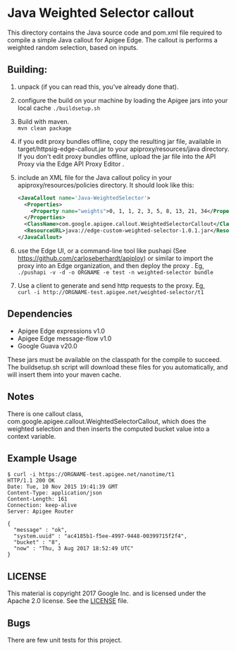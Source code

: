 # Java Weighted Selector callout

This directory contains the Java source code and pom.xml file required to
compile a simple Java callout for Apigee Edge. The callout is performs a weighted random selection,
based on inputs. 

## Building:

1. unpack (if you can read this, you've already done that).

2. configure the build on your machine by loading the Apigee jars into your local cache
  ```./buildsetup.sh```

2. Build with maven.  
  ```mvn clean package```

3. if you edit proxy bundles offline, copy the resulting jar file, available in  target/httpsig-edge-callout.jar to your apiproxy/resources/java directory.  If you don't edit proxy bundles offline, upload the jar file into the API Proxy via the Edge API Proxy Editor . 

4. include an XML file for the Java callout policy in your
   apiproxy/resources/policies directory. It should look
   like this:  
   ```xml
   <JavaCallout name='Java-WeightedSelector'>
     <Properties>
       <Property name="weights">0, 1, 1, 2, 3, 5, 8, 13, 21, 34</Property>
     </Properties>
     <ClassName>com.google.apigee.callout.WeightedSelectorCallout</ClassName>
     <ResourceURL>java://edge-custom-weighted-selector-1.0.1.jar</ResourceURL>
   </JavaCallout>
   ```  

5. use the Edge UI, or a command-line tool like pushapi (See
   https://github.com/carloseberhardt/apiploy) or similar to
   import the proxy into an Edge organization, and then deploy the proxy . 
   Eg,    
   ```./pushapi -v -d -o ORGNAME -e test -n weighted-selector bundle```

6. Use a client to generate and send http requests to the proxy. Eg,   
   ```curl -i http://ORGNAME-test.apigee.net/weighted-selector/t1```




## Dependencies

- Apigee Edge expressions v1.0
- Apigee Edge message-flow v1.0
- Google Guava v20.0

These jars must be available on the classpath for the compile to
succeed. The buildsetup.sh script will download these files for
you automatically, and will insert them into your maven cache. 

## Notes

There is one callout class, com.google.apigee.callout.WeightedSelectorCallout, 
which does the weighted selection and then inserts the computed bucket value into a context variable. 


## Example Usage

```
$ curl -i https://ORGNAME-test.apigee.net/nanotime/t1
HTTP/1.1 200 OK
Date: Tue, 10 Nov 2015 19:41:39 GMT
Content-Type: application/json
Content-Length: 161
Connection: keep-alive
Server: Apigee Router

{
  "message" : "ok",
  "system.uuid" : "ac4185b1-f5ee-4997-9448-00399715f2f4",
  "bucket" : "8",
  "now" : "Thu, 3 Aug 2017 18:52:49 UTC"
}

```

## LICENSE

This material is copyright 2017 Google Inc.
and is licensed under the Apache 2.0 license. See the [LICENSE](LICENSE) file. 


## Bugs

There are few unit tests for this project.
